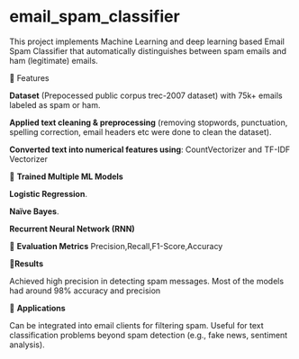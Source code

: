 # email_spam_classifier
This project implements Machine Learning and deep learning based Email Spam Classifier that automatically distinguishes between spam  emails and ham (legitimate) emails.

🔹 Features

**Dataset** (Prepocessed public corpus trec-2007 dataset) with 75k+ emails labeled as spam or ham.

**Applied text cleaning & preprocessing** (removing stopwords, punctuation, spelling correction, email headers etc were done to clean the dataset).

**Converted text into numerical features using**:   CountVectorizer and TF-IDF Vectorizer

🔹 **Trained Multiple ML Models**

**Logistic Regression**.

**Naïve Bayes**.

**Recurrent Neural Network (RNN)**

🔹 **Evaluation Metrics**
Precision,Recall,F1-Score,Accuracy

🔹**Results**

Achieved high precision in detecting spam messages.
Most of the models had around 98% accuracy and precision


🔹 **Applications**

Can be integrated into email clients for filtering spam.
Useful for text classification problems beyond spam detection (e.g., fake news, sentiment analysis).

